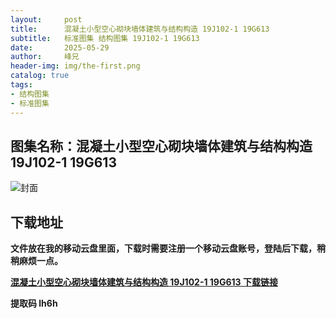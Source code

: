 ```yaml
---
layout:     post
title:      混凝土小型空心砌块墙体建筑与结构构造 19J102-1 19G613
subtitle:   标准图集 结构图集 19J102-1 19G613
date:       2025-05-29
author:     峰兄
header-img: img/the-first.png
catalog: true
tags:
- 结构图集
- 标准图集
---
```

## 图集名称：混凝土小型空心砌块墙体建筑与结构构造 19J102-1 19G613
![封面](https://pic1.imgdb.cn/item/6837b74e58cb8da5c8171067.jpg)


## 下载地址 ##
**文件放在我的移动云盘里面，下载时需要注册一个移动云盘账号，登陆后下载，稍稍麻烦一点。**  
  
[**混凝土小型空心砌块墙体建筑与结构构造 19J102-1 19G613 下载链接**](https://caiyun.139.com/w/i/2nc6qrBbADMus)


**提取码 lh6h**

